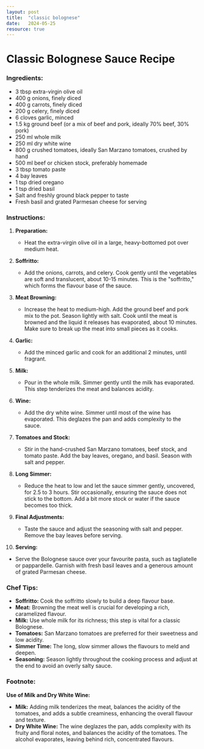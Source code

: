 ```yaml
---
layout: post
title:  "classic bolognese"
date:   2024-05-25
resource: true
---
```


# Classic Bolognese Sauce Recipe

### Ingredients:
- 3 tbsp extra-virgin olive oil
- 400 g onions, finely diced
- 400 g carrots, finely diced
- 200 g celery, finely diced
- 6 cloves garlic, minced
- 1.5 kg ground beef (or a mix of beef and pork, ideally 70% beef, 30% pork)
- 250 ml whole milk
- 250 ml dry white wine
- 800 g crushed tomatoes, ideally San Marzano tomatoes, crushed by hand
- 500 ml beef or chicken stock, preferably homemade
- 3 tbsp tomato paste
- 4 bay leaves
- 1 tsp dried oregano
- 1 tsp dried basil
- Salt and freshly ground black pepper to taste
- Fresh basil and grated Parmesan cheese for serving

### Instructions:

1. **Preparation:**
   - Heat the extra-virgin olive oil in a large, heavy-bottomed pot over medium heat.

2. **Soffritto:**
   - Add the onions, carrots, and celery. Cook gently until the vegetables are soft and translucent, about 10-15 minutes. This is the "soffritto," which forms the flavour base of the sauce.

3. **Meat Browning:**
   - Increase the heat to medium-high. Add the ground beef and pork mix to the pot. Season lightly with salt. Cook until the meat is browned and the liquid it releases has evaporated, about 10 minutes. Make sure to break up the meat into small pieces as it cooks.

4. **Garlic:**
   - Add the minced garlic and cook for an additional 2 minutes, until fragrant.

5. **Milk:**
   - Pour in the whole milk. Simmer gently until the milk has evaporated. This step tenderizes the meat and balances acidity.

6. **Wine:**
   - Add the dry white wine. Simmer until most of the wine has evaporated. This deglazes the pan and adds complexity to the sauce.

7. **Tomatoes and Stock:**
   - Stir in the hand-crushed San Marzano tomatoes, beef stock, and tomato paste. Add the bay leaves, oregano, and basil. Season with salt and pepper.

8. **Long Simmer:**
   - Reduce the heat to low and let the sauce simmer gently, uncovered, for 2.5 to 3 hours. Stir occasionally, ensuring the sauce does not stick to the bottom. Add a bit more stock or water if the sauce becomes too thick.

9. **Final Adjustments:**
   - Taste the sauce and adjust the seasoning with salt and pepper. Remove the bay leaves before serving.

10. **Serving:**
   - Serve the Bolognese sauce over your favourite pasta, such as tagliatelle or pappardelle. Garnish with fresh basil leaves and a generous amount of grated Parmesan cheese.

### Chef Tips:
- **Soffritto:** Cook the soffritto slowly to build a deep flavour base.
- **Meat:** Browning the meat well is crucial for developing a rich, caramelized flavour.
- **Milk:** Use whole milk for its richness; this step is vital for a classic Bolognese.
- **Tomatoes:** San Marzano tomatoes are preferred for their sweetness and low acidity.
- **Simmer Time:** The long, slow simmer allows the flavours to meld and deepen.
- **Seasoning:** Season lightly throughout the cooking process and adjust at the end to avoid an overly salty sauce.

### Footnote:
**Use of Milk and Dry White Wine:**
- **Milk:** Adding milk tenderizes the meat, balances the acidity of the tomatoes, and adds a subtle creaminess, enhancing the overall flavour and texture.
- **Dry White Wine:** The wine deglazes the pan, adds complexity with its fruity and floral notes, and balances the acidity of the tomatoes. The alcohol evaporates, leaving behind rich, concentrated flavours.